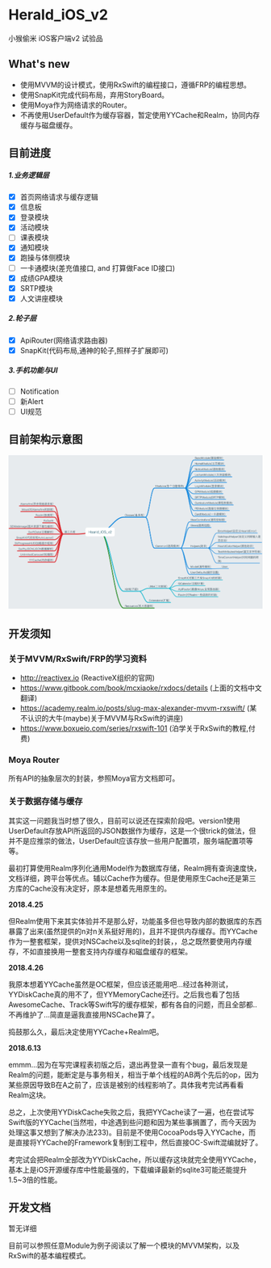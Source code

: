 # Herald_iOS_v2
小猴偷米 iOS客户端v2 试验品

## What's new

* 使用MVVM的设计模式，使用RxSwift的编程接口，遵循FRP的编程思想。
* 使用SnapKit完成代码布局，弃用StoryBoard。
* 使用Moya作为网络请求的Router。
* 不再使用UserDefault作为缓存容器，暂定使用YYCache和Realm，协同内存缓存与磁盘缓存。

## 目前进度

##### 1.业务逻辑层

- [x] 首页网络请求与缓存逻辑
- [x] 信息板
- [x] 登录模块
- [x] 活动模块
- [ ] 课表模块
- [x] 通知模块
- [x] 跑操与体侧模块
- [ ] 一卡通模块(差充值接口, and 打算做Face ID接口)
- [x] 成绩GPA模块
- [x] SRTP模块
- [x] 人文讲座模块

##### 2.轮子层

- [x] ApiRouter(网络请求路由器)
- [x] SnapKit(代码布局,通神的轮子,照样子扩展即可)

##### 3.手机功能与UI

- [ ] Notification
- [ ] 新Alert
- [ ] UI规范

## 目前架构示意图

![Hearld_iOS_v2](images/Hearld_iOS_v2.png)

## 开发须知

### 关于MVVM/RxSwift/FRP的学习资料

- http://reactivex.io (ReactiveX组织的官网)
- https://www.gitbook.com/book/mcxiaoke/rxdocs/details (上面的文档中文翻译)
- https://academy.realm.io/posts/slug-max-alexander-mvvm-rxswift/ (某不认识的大牛(maybe)关于MVVM与RxSwift的讲座)
- https://www.boxueio.com/series/rxswift-101 (泊学关于RxSwift的教程,付费)

### Moya Router

所有API的抽象层次的封装，参照Moya官方文档即可。

### 关于数据存储与缓存

其实这一问题我当时想了很久，目前可以说还在探索阶段吧。version1使用UserDefault存放API所返回的JSON数据作为缓存，这是一个很trick的做法，但并不是应推崇的做法，UserDefault应该存放一些用户配置项，服务端配置项等等。

最初打算使用Realm序列化通用Model作为数据库存储，Realm拥有查询速度快，文档详细，跨平台等优点。辅以Cache作为缓存。但是使用原生Cache还是第三方库的Cache没有决定好，原本是想着先用原生的。

**2018.4.25**

但Realm使用下来其实体验并不是那么好，功能虽多但也导致内部的数据库的东西暴露了出来(虽然提供的n对n关系挺好用的)，且并不提供内存缓存。而YYCache作为一整套框架，提供对NSCache以及sqlite的封装，，总之既然要使用内存缓存，不如直接换用一整套支持内存缓存和磁盘缓存的框架。

**2018.4.26**

我原本想着YYCache虽然是OC框架，但应该还能用吧…经过各种测试，YYDiskCache真的用不了，但YYMemoryCache还行。之后我也看了包括AwesomeCache、Track等Swift写的缓存框架，都有各自的问题，而且全部都..不再维护了…简直是逼我直接用NSCache算了。

捣鼓那么久，最后决定使用YYCache+Realm吧。

**2018.6.13**

emmm…因为在写完课程表初版之后，退出再登录一直有个bug，最后发现是Realm的问题，能断定是与事务相关，相当于单个线程的AB两个先后的op，因为某些原因导致B在A之前了，应该是被别的线程影响了。具体我考完试再看看Realm这块。

总之，上次使用YYDiskCache失败之后，我把YYCache读了一遍，也在尝试写Swift版的YYCache(当然啦，中途遇到些问题和因为某些事搁置了，而今天因为处理这事又想到了解决办法233)。目前是不使用CocoaPods导入YYCache，而是直接将YYCache的Framework复制到工程中，然后直接OC-Swift混编就好了。

考完试会把Realm全部改为YYDiskCache，所以缓存这块就完全使用YYCache，基本上是iOS开源缓存库中性能最强的，下载编译最新的sqlite3可能还能提升1.5~3倍的性能。

## 开发文档

暂无详细

目前可以参照任意Module为例子阅读以了解一个模块的MVVM架构，以及RxSwift的基本编程模式。
